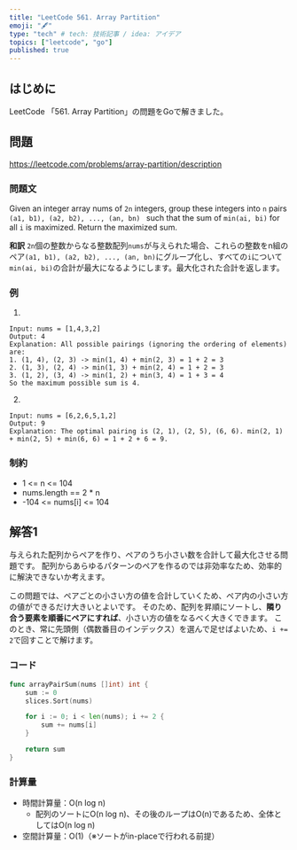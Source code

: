 ```yaml
---
title: "LeetCode 561. Array Partition"
emoji: "🖋"
type: "tech" # tech: 技術記事 / idea: アイデア
topics: ["leetcode", "go"]
published: true
---
```

## はじめに
LeetCode 「561. Array Partition」の問題をGoで解きました。

## 問題
https://leetcode.com/problems/array-partition/description

### 問題文
Given an integer array nums of `2n` integers, group these integers into `n` pairs `(a1, b1), (a2, b2), ..., (an, bn) ` such that the sum of `min(ai, bi)` for all `i` is maximized. Return the maximized sum.

**和訳**
`2n`個の整数からなる整数配列`nums`が与えられた場合、これらの整数をn組のペア`(a1, b1), (a2, b2), ..., (an, bn)`にグループ化し、すべての`i`について`min(ai, bi)`の合計が最大になるようにします。最大化された合計を返します。

### 例
1.
```
Input: nums = [1,4,3,2]
Output: 4
Explanation: All possible pairings (ignoring the ordering of elements) are:
1. (1, 4), (2, 3) -> min(1, 4) + min(2, 3) = 1 + 2 = 3
2. (1, 3), (2, 4) -> min(1, 3) + min(2, 4) = 1 + 2 = 3
3. (1, 2), (3, 4) -> min(1, 2) + min(3, 4) = 1 + 3 = 4
So the maximum possible sum is 4.
```

2.
```
Input: nums = [6,2,6,5,1,2]
Output: 9
Explanation: The optimal pairing is (2, 1), (2, 5), (6, 6). min(2, 1) + min(2, 5) + min(6, 6) = 1 + 2 + 6 = 9.
```

### 制約
- 1 <= n <= 104
- nums.length == 2 * n
- -104 <= nums[i] <= 104

## 解答1
与えられた配列からペアを作り、ペアのうち小さい数を合計して最大化させる問題です。
配列からあらゆるパターンのペアを作るのでは非効率なため、効率的に解決できないか考えます。

この問題では、ペアごとの小さい方の値を合計していくため、ペア内の小さい方の値ができるだけ大きいとよいです。
そのため、配列を昇順にソートし、**隣り合う要素を順番にペアにすれば**、小さい方の値をなるべく大きくできます。
このとき、常に先頭側（偶数番目のインデックス）を選んで足せばよいため、`i += 2`で回すことで解けます。

### コード
```go
func arrayPairSum(nums []int) int {
	sum := 0
	slices.Sort(nums)

	for i := 0; i < len(nums); i += 2 {
		sum += nums[i]
	}

	return sum
}
```

### 計算量
- 時間計算量：O(n log n)
  - 配列のソートにO(n log n)、その後のループはO(n)であるため、全体としてはO(n log n)
- 空間計算量：O(1)（※ソートがin-placeで行われる前提）
